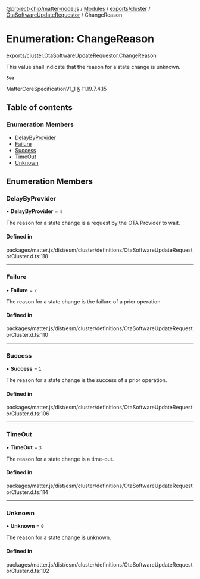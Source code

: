 [@project-chip/matter-node.js](../README.md) / [Modules](../modules.md) / [exports/cluster](../modules/exports_cluster.md) / [OtaSoftwareUpdateRequestor](../modules/exports_cluster.OtaSoftwareUpdateRequestor.md) / ChangeReason

# Enumeration: ChangeReason

[exports/cluster](../modules/exports_cluster.md).[OtaSoftwareUpdateRequestor](../modules/exports_cluster.OtaSoftwareUpdateRequestor.md).ChangeReason

This value shall indicate that the reason for a state change is unknown.

**`See`**

MatterCoreSpecificationV1_1 § 11.19.7.4.15

## Table of contents

### Enumeration Members

- [DelayByProvider](exports_cluster.OtaSoftwareUpdateRequestor.ChangeReason.md#delaybyprovider)
- [Failure](exports_cluster.OtaSoftwareUpdateRequestor.ChangeReason.md#failure)
- [Success](exports_cluster.OtaSoftwareUpdateRequestor.ChangeReason.md#success)
- [TimeOut](exports_cluster.OtaSoftwareUpdateRequestor.ChangeReason.md#timeout)
- [Unknown](exports_cluster.OtaSoftwareUpdateRequestor.ChangeReason.md#unknown)

## Enumeration Members

### DelayByProvider

• **DelayByProvider** = ``4``

The reason for a state change is a request by the OTA Provider to wait.

#### Defined in

packages/matter.js/dist/esm/cluster/definitions/OtaSoftwareUpdateRequestorCluster.d.ts:118

___

### Failure

• **Failure** = ``2``

The reason for a state change is the failure of a prior operation.

#### Defined in

packages/matter.js/dist/esm/cluster/definitions/OtaSoftwareUpdateRequestorCluster.d.ts:110

___

### Success

• **Success** = ``1``

The reason for a state change is the success of a prior operation.

#### Defined in

packages/matter.js/dist/esm/cluster/definitions/OtaSoftwareUpdateRequestorCluster.d.ts:106

___

### TimeOut

• **TimeOut** = ``3``

The reason for a state change is a time-out.

#### Defined in

packages/matter.js/dist/esm/cluster/definitions/OtaSoftwareUpdateRequestorCluster.d.ts:114

___

### Unknown

• **Unknown** = ``0``

The reason for a state change is unknown.

#### Defined in

packages/matter.js/dist/esm/cluster/definitions/OtaSoftwareUpdateRequestorCluster.d.ts:102
